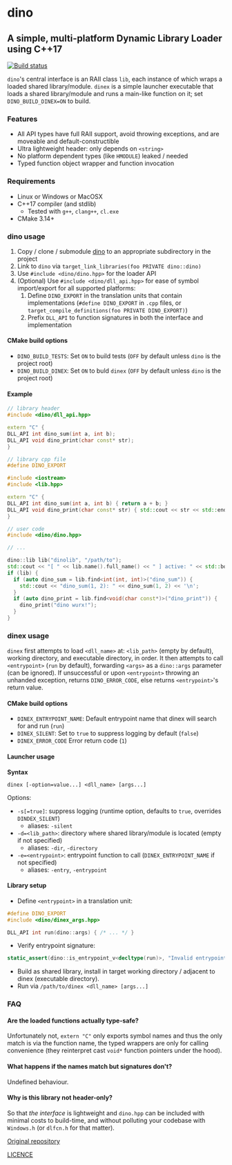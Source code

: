 # dino

## A simple, multi-platform Dynamic Library Loader using C++17

[![Build status](https://ci.appveyor.com/api/projects/status/hxfv294rbqqv6qxj?svg=true)](https://ci.appveyor.com/project/karnkaul/dino)

`dino`'s central interface is an RAII class `lib`, each instance of which wraps a loaded shared library/module. `dinex` is a simple launcher executable that loads a shared library/module and runs a main-like function on it; set `DINO_BUILD_DINEX=ON` to build.

### Features

- All API types have full RAII support, avoid throwing exceptions, and are moveable and default-constructible
- Ultra lightweight header: only depends on `<string>`
- No platform dependent types (like `HMODULE`) leaked / needed
- Typed function object wrapper and function invocation

### Requirements

- Linux or Windows or MacOSX
- C++17 compiler (and stdlib)
  - Tested with `g++`, `clang++`, `cl.exe`
- CMake 3.14+

### dino usage

1. Copy / clone / submodule [dino](https://github.com/karnkaul/dino) to an appropriate subdirectory in the project
1. Link to `dino` via `target_link_libraries(foo PRIVATE dino::dino)`
1. Use `#include <dino/dino.hpp>` for the loader API
1. (Optional) Use `#include <dino/dll_api.hpp>` for ease of symbol import/export for all supported platforms:
   1. Define `DINO_EXPORT` in the translation units that contain implementations (`#define DINO_EXPORT` in `.cpp` files, or `target_compile_definitions(foo PRIVATE DINO_EXPORT)`)
   1. Prefix `DLL_API` to function signatures in both the interface and implementation

#### CMake build options

- `DINO_BUILD_TESTS`: Set `ON` to build tests (`OFF` by default unless `dino` is the project root)
- `DINO_BUILD_DINEX`: Set `ON` to buld `dinex` (`OFF` by default unless `dino` is the project root)

#### Example

```cpp
// library header
#include <dino/dll_api.hpp>

extern "C" {
DLL_API int dino_sum(int a, int b);
DLL_API void dino_print(char const* str);
}

// library cpp file
#define DINO_EXPORT

#include <iostream>
#include <lib.hpp>

extern "C" {
DLL_API int dino_sum(int a, int b) { return a + b; }
DLL_API void dino_print(char const* str) { std::cout << str << std::endl; }
}

// user code
#include <dino/dino.hpp>

// ...

dino::lib lib("dinolib", "/path/to");
std::cout << "[ " << lib.name().full_name() << " ] active: " << std::boolalpha << lib.active() << '\n';
if (lib) {
  if (auto dino_sum = lib.find<int(int, int)>("dino_sum")) {
    std::cout << "dino_sum(1, 2): " << dino_sum(1, 2) << '\n';
  }
  if (auto dino_print = lib.find<void(char const*)>("dino_print")) {
    dino_print("dino wurx!");
  }
}
```

### dinex usage

`dinex` first attempts to load `<dll_name>` at: `<lib_path>` (empty by default), working directory, and executable directory, in order. It then attempts to call `<entrypoint>` (`run` by default), forwarding `<args>` as a `dino::args` parameter (can be ignored). If unsuccessful or upon `<entrypoint>` throwing an unhanded exception, returns `DINO_ERROR_CODE`, else returns `<entrypoint>`'s return value.

#### CMake build options

- `DINEX_ENTRYPOINT_NAME`: Default entrypoint name that dinex will search for and run (`run`)
- `DINEX_SILENT`: Set to `true` to suppress logging by default (`false`)
- `DINEX_ERROR_CODE` Error return code (`1`)

#### Launcher usage

**Syntax**

```
dinex [-option=value...] <dll_name> [args...]
```

Options:

- `-s[=true]`: suppress logging (runtime option, defaults to `true`, overrides `DINDEX_SILENT`)
  - aliases: `-silent`
- `-d=<lib_path>`: directory where shared library/module is located (empty if not specified)
  - aliases: `-dir`, `-directory`
- `-e=<entrypoint>`: entrypoint function to call (`DINEX_ENTRYPOINT_NAME` if not specified)
  - aliases: `-entry`, `-entrypoint`

#### Library setup

- Define `<entrypoint>` in a translation unit:

```cpp
#define DINO_EXPORT
#include <dino/dinex_args.hpp>

DLL_API int run(dino::args) { /* ... */ }
```

- Verify entrypoint signature:

```cpp
static_assert(dino::is_entrypoint_v<decltype(run)>, "Invalid entrypoint signature");
```

- Build as shared library, install in target working directory / adjacent to dinex (executable directory).
- Run via `/path/to/dinex <dll_name> [args...]`

### FAQ

#### Are the loaded functions actually type-safe?

Unfortunately not, `extern "C"` only exports symbol names and thus the only match is via the function name, the typed wrappers are only for calling convenience (they reinterpret cast `void*` function pointers under the hood).

#### What happens if the names match but signatures don't?

Undefined behaviour.

#### Why is this library not header-only?

So that _the interface_ is lightweight and `dino.hpp` can be included with minimal costs to build-time, and without polluting your codebase with `Windows.h` (or `dlfcn.h` for that matter).

[Original repository](https://github.com/karnkaul/dino)

[LICENCE](LICENSE)
